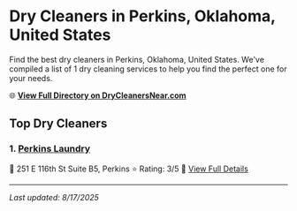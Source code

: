 # Dry Cleaners in Perkins, Oklahoma, United States

Find the best dry cleaners in Perkins, Oklahoma, United States. We've compiled a list of 1 dry cleaning services to help you find the perfect one for your needs.

🌐 **[View Full Directory on DryCleanersNear.com](https://drycleanersnear.com/city/US/Oklahoma/Perkins)**

## Top Dry Cleaners

### 1. [Perkins Laundry](https://drycleanersnear.com/dryCleaner/686c7bac4f42799737d40e69/perkins-laundry)
📍 251 E 116th St Suite B5, Perkins
⭐ Rating: 3/5
🔗 [View Full Details](https://drycleanersnear.com/dryCleaner/686c7bac4f42799737d40e69/perkins-laundry)


---

*Last updated: 8/17/2025*
